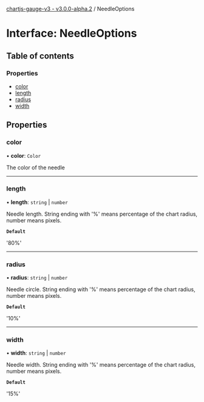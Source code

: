 [chartjs-gauge-v3 - v3.0.0-alpha.2](../README.md) / NeedleOptions

# Interface: NeedleOptions

## Table of contents

### Properties

- [color](NeedleOptions.md#color)
- [length](NeedleOptions.md#length)
- [radius](NeedleOptions.md#radius)
- [width](NeedleOptions.md#width)

## Properties

### color

• **color**: `Color`

The color of the needle

___

### length

• **length**: `string` \| `number`

Needle length.
String ending with '%' means percentage of the chart radius, number means pixels.

**`Default`**

'80%'

___

### radius

• **radius**: `string` \| `number`

Needle circle.
String ending with '%' means percentage of the chart radius, number means pixels.

**`Default`**

'10%'

___

### width

• **width**: `string` \| `number`

Needle width.
String ending with '%' means percentage of the chart radius, number means pixels.

**`Default`**

'15%'
